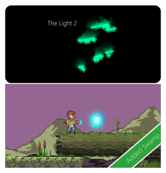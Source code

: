 [![](https://github.com/Agzam4/Agzam4/blob/main/b4678900-31c3-11eb-9d4f-e0943b8027d7.png?raw=true)](https://github.com/Agzam4/The-Light-2)
[![](https://github.com/Agzam4/Agzam4/blob/main/fec56b80-9e2d-11eb-9154-5309d6cb817e.png?raw=true)](https://github.com/Agzam4/AdventuresAndRunes)

<!--
**Agzam4/Agzam4** is a ✨ _special_ ✨ repository because its `README.md` (this file) appears on your GitHub profile.

Here are some ideas to get you started:

- 🔭 I’m currently working on ...
- 🌱 I’m currently learning ...
- 👯 I’m looking to collaborate on ...
- 🤔 I’m looking for help with ...
- 💬 Ask me about ...
- 📫 How to reach me: ...
- 😄 Pronouns: ...
- ⚡ Fun fact: ...
-->
